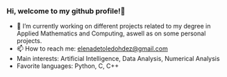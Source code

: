 ### Hi, welcome to my github profile!👋

- 🔭 I’m currently working on different projects related to my degree in Applied Mathematics and Computing, aswell as on some personal projects.
- 📫 How to reach me: elenadetoledohdez@gmail.com
- Main interests: Artificial Intelligence, Data Analysis, Numerical Analysis
- Favorite languages: Python, C, C++
